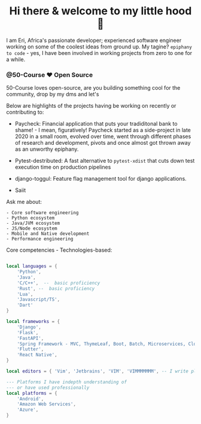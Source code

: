 <div align="center">

# Hi there & welcome to my little hood 👋

</div>

I am Eri, Africa's passionate developer; experienced software engineer working on some of the coolest ideas from ground up. My tagine? `epiphany to code` - yes,
I have been involved in working projects from zero to one for a while. 


<div salign="center">

### @50-Course ❤️ Open Source

</div>

50-Course loves open-source, are you building something cool for the community, drop by my dms and let's 

Below are highlights of the projects having be working on recently or contributing to:

- Paycheck: Financial application that puts your tradiditonal bank to shame! - I mean, figuratively! Paycheck started as a side-project
in late 2020 in a small room, evolved over time, went through different phases of research and development, pivots and once almost got thrown away
as an unworthy epiphany. 

- Pytest-destributed: A fast alternative to `pytest-xdist` that cuts down test execution time on production pipelines

- django-toggul: Feature flag management tool for django applications.

- Saiit


Ask me about:

    - Core software engineering
    - Python ecosystem
    - Java/JVM ecosystem
    - JS/Node ecosystem
    - Mobile and Native development
    - Performance engineering

Core competencies - Technologies-based:

```lua

local languages = {
    'Python',
    'Java',
    'C/C++',  --  basic proficiency
    'Rust', --  basic proficiency
    'Lua',
    'Javascript/TS',
    'Dart'
}

local frameworks = {
    'Django',
    'Flask',
    'FastAPI',
    'Spring Framework - MVC, ThymeLeaf, Boot, Batch, Microservices, Cloud',
    'Flutter',
    'React Native',
}

local editors = { 'Vim', 'Jetbrains', 'VIM', 'VIMMMMMMM', -- I write plugins for other editors tho :eyes: }

--- Platforms I have indepth understanding of
--- or have used professionally
local platforms = {
    'Android',
    'Amazon Web Services',
    'Azure',
}

```

<!--
**50-Course/50-Course** is a ✨ _special_ ✨ repository because its `README.md` (this file) appears on your GitHub profile.

Here are some ideas to get you started:

- 🔭 I’m currently working on ...
- 🌱 I’m currently learning ...
- 👯 I’m looking to collaborate on ...
- 🤔 I’m looking for help with ...
- 💬 Ask me about ...
- 📫 How to reach me: ...
- 😄 Pronouns: ...
- ⚡ Fun fact: ...
-->
